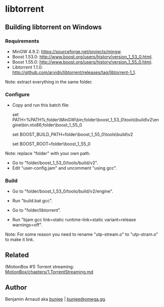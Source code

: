 # libtorrent

## Building libtorrent on Windows

### Requirements

- MinGW 4.9.2: https://sourceforge.net/projects/mingw.
- Boost 1.53.0: http://www.boost.org/users/history/version_1_53_0.html.
- Boost 1.55.0: http://www.boost.org/users/history/version_1_55_0.html.
- Libtorrent 1.1.0: http://github.com/arvidn/libtorrent/releases/tag/libtorrent-1_1.

Note: extract everything in the same folder.


### Configure

- Copy and run this batch file:

    set PATH=%PATH%;folder\MinGW\bin;folder\boost_1_53_0\tools\build\v2\engine\bin.ntx86;folder\boost_1_55_0

    set BOOST_BUILD_PATH=folder\boost_1_55_0\tools\build\v2

    set BOOST_ROOT=folder\boost_1_55_0

Note: replace "folder" with your own path.

- Go to "folder/boost_1_53_0/tools/build/v2".
- Edit "user-config.jam" and uncomment "using gcc".


### Build

- Go to "folder/boost_1_53_0/tools/build/v2/engine".
- Run "build.bat gcc".

- Go to "folder/libtorrent".
- Run "bjam gcc link=static runtime-link=static variant=release warnings=off".

Note: For some reason you need to rename "utp-stream.o" to "utp-stram.o" to make it link.


## Related

(MotionBox #1) Torrent streaming: [MotionBox/chapters/1.TorrentStreaming.md](../MotionBox/chapters/1.TorrentStreaming.md)


## Author

Benjamin Arnaud aka [bunjee](http://bunjee.me) | <bunjee@omega.gg>.
